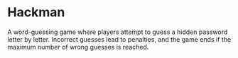 # Hackman
A word-guessing game where players attempt to guess a hidden password letter by letter. Incorrect guesses lead to penalties, and the game ends if the maximum number of wrong guesses is reached.
